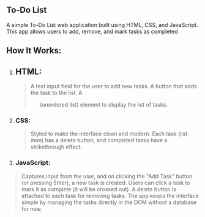  ## To-Do List ##

 A simple To-Do List web application built using HTML, CSS, and JavaScript. This app allows users to add, remove, and mark tasks as completed

 ## How It Works: ##
 
 1. ## HTML: ##

    > A text input field for the user to add new tasks.
    > A button that adds the task to the list.
    > A <ul> (unordered list) element to display the list of tasks.

2. ### CSS: ##

    > Styled to make the interface clean and modern.
    > Each task (list item) has a delete button, and completed tasks have a strikethrough effect.

3. ### JavaScript: ###

> Captures input from the user, and on clicking the "Add Task" button (or pressing Enter), a new task is created.
> Users can click a task to mark it as complete (it will be crossed out).
> A delete button is attached to each task for removing tasks.
> The app keeps the interface simple by managing the tasks directly in the DOM without a database for now.